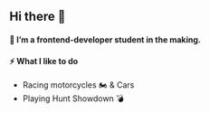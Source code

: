 ## Hi there 👋

#### 🌱 I’m a frontend-developer student in the making.

#### ⚡ What I like to do
 - Racing motorcycles 🏍️ & Cars 
 - Playing Hunt Showdown 💣 
